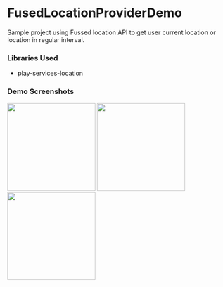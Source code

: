 # FusedLocationProviderDemo

Sample project using Fussed location API to get user current location or location in regular interval.

### Libraries Used

* play-services-location

### Demo Screenshots

<p float="left">
  <img src="https://user-images.githubusercontent.com/10658016/177752587-0350cbb7-4955-44ea-853c-a5ddf04751f8.png" width="200" />
    <img src="https://user-images.githubusercontent.com/10658016/177752620-fc5d32a3-9647-402e-93c4-419bba5306be.png" width="200" />
  <img src="https://user-images.githubusercontent.com/10658016/177752614-33e48eba-79d5-46c6-9731-a876e91591d3.png" width="200" />
 
